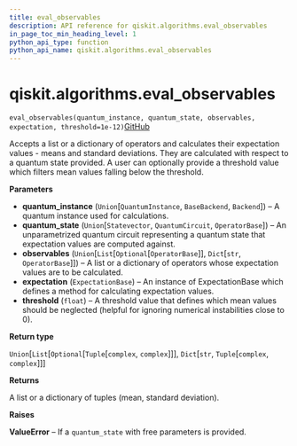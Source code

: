 ```yaml
---
title: eval_observables
description: API reference for qiskit.algorithms.eval_observables
in_page_toc_min_heading_level: 1
python_api_type: function
python_api_name: qiskit.algorithms.eval_observables
---
```


# qiskit.algorithms.eval\_observables

<span id="qiskit.algorithms.eval_observables" />

`eval_observables(quantum_instance, quantum_state, observables, expectation, threshold=1e-12)`[GitHub](https://github.com/qiskit/qiskit/tree/stable/0.20/qiskit/algorithms/aux_ops_evaluator.py "view source code")

Accepts a list or a dictionary of operators and calculates their expectation values - means and standard deviations. They are calculated with respect to a quantum state provided. A user can optionally provide a threshold value which filters mean values falling below the threshold.

**Parameters**

*   **quantum\_instance** (`Union`\[`QuantumInstance`, `BaseBackend`, `Backend`]) – A quantum instance used for calculations.
*   **quantum\_state** (`Union`\[`Statevector`, `QuantumCircuit`, `OperatorBase`]) – An unparametrized quantum circuit representing a quantum state that expectation values are computed against.
*   **observables** (`Union`\[`List`\[`Optional`\[`OperatorBase`]], `Dict`\[`str`, `OperatorBase`]]) – A list or a dictionary of operators whose expectation values are to be calculated.
*   **expectation** (`ExpectationBase`) – An instance of ExpectationBase which defines a method for calculating expectation values.
*   **threshold** (`float`) – A threshold value that defines which mean values should be neglected (helpful for ignoring numerical instabilities close to 0).

**Return type**

`Union`\[`List`\[`Optional`\[`Tuple`\[`complex`, `complex`]]], `Dict`\[`str`, `Tuple`\[`complex`, `complex`]]]

**Returns**

A list or a dictionary of tuples (mean, standard deviation).

**Raises**

**ValueError** – If a `quantum_state` with free parameters is provided.

